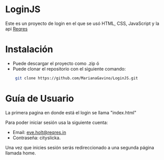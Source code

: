 # LoginJS
Este es un proyecto de login en el que se usó HTML, CSS, JavaScript y la api [Reqres](https://reqres.in/)

# Instalación
- Puede descargar el proyecto como .zip ó
- Puede clonar el repositorio con el siguiente comando:
  ```sh
   git clone https://github.com/MarianaGavino/LoginJS.git
   ```

# Guía de Usuario
La primera pagina en donde está el login se llama "index.html"

Para poder iniciar sesión usa la siguiente cuenta:
- Email: eve.holt@reqres.in
- Contraseña: cityslicka.
  
Una vez que inicies sesión serás redireccionado a una segunda página llamada home.
